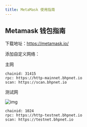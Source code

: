 ```yaml
---
title: MetaMask 使用指南
---
```


## Metamask 钱包指南

下载地址：https://metamask.io/

添加自定义网络：

主网

```shell
chainid: 31415
rpc: https://http-mainnet.bhpnet.io
scan: https://scan.bhpnet.io
```

测试网

![img](/images/remix-5.png)

```shell
chainid: 1024
rpc: https://http-testnet.bhpnet.io
scan: https://testnet.bhpnet.io
```
